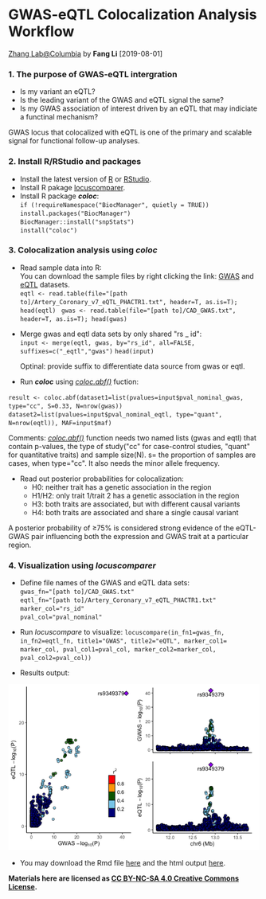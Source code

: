 # GWAS-eQTL Colocalization Analysis Workflow
[Zhang Lab@Columbia](https://hanruizhang.github.io/zhanglab/) by **Fang Li** [2019-08-01]

### 1. The purpose of GWAS-eQTL intergration
* Is my variant an eQTL?
* Is the leading variant of the GWAS and eQTL signal the same?
* Is my GWAS association of interest driven by an eQTL that may indiciate a functinal mechanism?  

GWAS locus that colocalized with eQTL is one of the primary and scalable signal for functional follow-up analyses. 
### 2. Install R/RStudio and packages
* Install the latest version of [R](https://cran.r-project.org/) or [RStudio](https://www.rstudio.com/products/rstudio/download/).
* Install R pakage [locuscomparer](https://github.com/boxiangliu/locuscomparer). 
* Install R package ***coloc***:   
`if (!requireNamespace("BiocManager", quietly = TRUE))`
    `install.packages("BiocManager") `   
``BiocManager::install("snpStats")``  
``install("coloc")``  

### 3. Colocalization analysis using ***coloc***

* Read sample data into R:  
  You can download the sample files by right clicking the link: [GWAS](https://github.com/fangli359/fangli359.github.io/blob/master/CAD_GWAS.txt) and [eQTL](https://github.com/fangli359/fangli359.github.io/blob/master/Artery_Coronary_v7_eQTL_PHACTR1.txt) datasets.  
  `eqtl <- read.table(file="[path to]/Artery_Coronary_v7_eQTL_PHACTR1.txt", header=T, as.is=T);
  head(eqtl)
  `
  `gwas <- read.table(file="[path to]/CAD_GWAS.txt", header=T, as.is=T);
  head(gwas)`
  
 
  
* Merge gwas and eqtl data sets by only shared "rs _ id":  
  `input <- merge(eqtl, gwas, by="rs_id", all=FALSE, suffixes=c("_eqtl","gwas")`
`head(input)`  

  Optinal: provide suffix to differentiate data source from gwas or eqtl.   

* Run ***coloc*** using [*coloc.abf()*](https://cran.r-project.org/web/packages/coloc/vignettes/vignette.html) fuction: 
 
 `result <- coloc.abf(dataset1=list(pvalues=input$pval_nominal_gwas, type="cc", S=0.33, N=nrow(gwas)) dataset2=list(pvalues=input$pval_nominal_eqtl, type="quant", N=nrow(eqtl)), MAF=input$maf)`   
 
 Comments: [*coloc.abf()*](https://cran.r-project.org/web/packages/coloc/vignettes/vignette.html) function needs two named lists (gwas and eqtl) that contain p-values, the type of study("cc" for case-control studies, "quant" for quantitative traits) and sample size(N). s= the proportion of samples are cases, when type="cc". It also needs the minor allele frequency.  
* Read out posterior probabilities for colocalization: 
  * H0: neither trait has a genetic association in the region  
  * H1/H2: only trait 1/trait 2 has a genetic association in the region
  * H3: both traits are associated, but with different causal variants
  * H4: both traits are associated and share a single causal variant  
   
 A posterior probability of ≥75% is considered strong evidence of the eQTL-GWAS pair influencing both the expression and GWAS trait at a particular region.   
 
### 4. Visualization using *locuscomparer* 
* Define file names of the GWAS and eQTL data sets:  
  `gwas_fn="[path to]/CAD_GWAS.txt"`  
  `eqtl_fn="[path to]/Artery_Coronary_v7_eQTL_PHACTR1.txt"`  
  `marker_col="rs_id"`  
  `pval_col="pval_nominal"`    
  
* Run *locuscompare* to visualize:
  `locuscompare(in_fn1=gwas_fn, in_fn2=eqtl_fn, title1="GWAS", title2="eQTL", marker_col1= marker_col, pval_col1=pval_col, marker_col2=marker_col, pval_col2=pval_col))`  
  
* Results output:   
   
![](https://raw.githubusercontent.com/fangli359/fangli359.github.io/master/rs9349379%20locus.png)
  
* You may download the Rmd file [here](GWAS_eQTL_colocalization_workflow.Rmd) and the html output [here](GWAS_eQTL_colocalization_workflow.html).


**Materials here are licensed as [CC BY-NC-SA 4.0 Creative Commons License](https://creativecommons.org/licenses/by-nc-sa/4.0/).**






  

